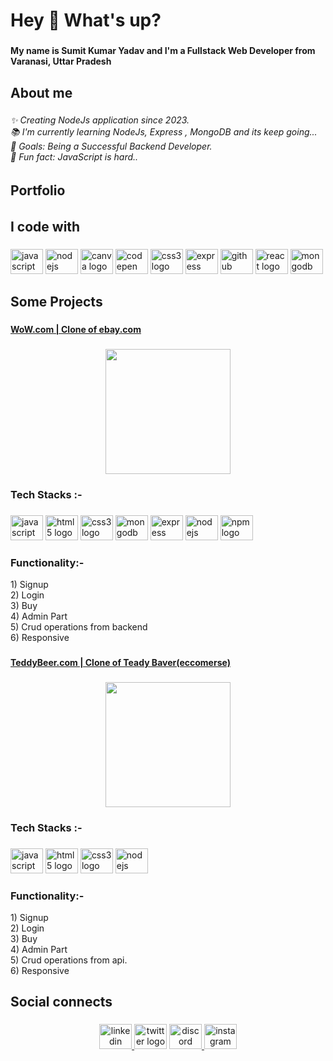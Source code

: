 <h1 align="left">Hey 👋 What's up?</h1>

###

<h4 align="left">My name is Sumit Kumar Yadav and I'm a Fullstack Web Developer from Varanasi, Uttar Pradesh</h4>

###

<h2 align="left">About me</h2>

###

<h6 align="left">✨ Creating NodeJs application since 2023.<br>📚 I'm currently learning NodeJs, Express , MongoDB and its keep going...<br>🎯 Goals:   Being a Successful Backend Developer.<br>🎲 Fun fact: JavaScript is hard..</h6>

###
<h2 align="left">Portfolio</h2>

###

<h6 align="left"><a href="https://sumit9235.github.io/"></a></h6>

###

<h2 align="left">I code with</h2>

###

<div align="left">
  <img src="https://cdn.jsdelivr.net/gh/devicons/devicon/icons/javascript/javascript-original.svg" height="40" width="52" alt="javascript logo"  />
  <img src="https://cdn.jsdelivr.net/gh/devicons/devicon/icons/nodejs/nodejs-original-wordmark.svg" height="40" width="52" alt="nodejs logo"  />
  <img src="https://cdn.jsdelivr.net/gh/devicons/devicon/icons/canva/canva-original.svg" height="40" width="52" alt="canva logo"  />
  <img src="https://cdn.jsdelivr.net/gh/devicons/devicon/icons/codepen/codepen-plain.svg" height="40" width="52" alt="codepen logo"  />
  <img src="https://cdn.jsdelivr.net/gh/devicons/devicon/icons/css3/css3-plain-wordmark.svg" height="40" width="52" alt="css3 logo"  />
  <img src="https://cdn.jsdelivr.net/gh/devicons/devicon/icons/express/express-original.svg" height="40" width="52" alt="express logo"  />
  <img src="https://cdn.jsdelivr.net/gh/devicons/devicon/icons/github/github-original.svg" height="40" width="52" alt="github logo"  />
  <img src="https://cdn.jsdelivr.net/gh/devicons/devicon/icons/react/react-original.svg" height="40" width="52" alt="react logo"  />
  <img src="https://cdn.jsdelivr.net/gh/devicons/devicon/icons/mongodb/mongodb-original.svg" height="40" width="52" alt="mongodb logo"  />
</div>

###

<h2 align="left">Some Projects</h2>

###

<h4 align="left"><a href="https://sage-biscotti-b2b0b5.netlify.app/">WoW.com | Clone of ebay.com</a></h4>

###

<div align="center">
  <img height="200" src="https://i.postimg.cc/qM9ZJM7y/Screenshot-528.png"  />
</div>

###


<h3 align="left">Tech Stacks :-</h3>

###

<div align="left">
  <img src="https://cdn.jsdelivr.net/gh/devicons/devicon/icons/javascript/javascript-original.svg" height="40" width="52" alt="javascript logo"  />
  <img src="https://cdn.jsdelivr.net/gh/devicons/devicon/icons/html5/html5-original.svg" height="40" width="52" alt="html5 logo"  />
  <img src="https://cdn.jsdelivr.net/gh/devicons/devicon/icons/css3/css3-original.svg" height="40" width="52" alt="css3 logo"  />
  <img src="https://cdn.jsdelivr.net/gh/devicons/devicon/icons/mongodb/mongodb-original.svg" height="40" width="52" alt="mongodb logo"  />
  <img src="https://cdn.jsdelivr.net/gh/devicons/devicon/icons/express/express-original.svg" height="40" width="52" alt="express logo"  />
  <img src="https://cdn.jsdelivr.net/gh/devicons/devicon/icons/nodejs/nodejs-original.svg" height="40" width="52" alt="nodejs logo"  />
  <img src="https://cdn.jsdelivr.net/gh/devicons/devicon/icons/npm/npm-original-wordmark.svg" height="40" width="52" alt="npm logo"  />
</div>

###

<p align="left"><h3>Functionality:-</h3>1) Signup<br>2) Login<br>3) Buy<br>4) Admin Part<br>5) Crud operations from backend <br>6) Responsive</p>

###

<h4 align="left"><a href="https://resplendent-cucurucho-20b16a.netlify.app/">TeddyBeer.com | Clone of Teady Baver(eccomerse)</a></h4>

###

<div align="center">
  <img height="200" src="https://iili.io/HvvHV44.png" />
</div>

###

<h3 align="left">Tech Stacks :-</h3>

###

<div align="left">
  <img src="https://cdn.jsdelivr.net/gh/devicons/devicon/icons/javascript/javascript-original.svg" height="40" width="52" alt="javascript logo"  />
  <img src="https://cdn.jsdelivr.net/gh/devicons/devicon/icons/html5/html5-original.svg" height="40" width="52" alt="html5 logo"  />
  <img src="https://cdn.jsdelivr.net/gh/devicons/devicon/icons/css3/css3-original.svg" height="40" width="52" alt="css3 logo"  />
  <img src="https://cdn.jsdelivr.net/gh/devicons/devicon/icons/nodejs/nodejs-original.svg" height="40" width="52" alt="nodejs logo"  />
</div>

###

<p align="left"><h3>Functionality:-</h3>1) Signup<br>2) Login<br>3) Buy<br>4) Admin Part<br>5) Crud operations from api.<br>6) Responsive</p>

###


<h2 align="left">Social connects</h2>

###

<div align="center">
  <a href="https://www.linkedin.com/in/sumit-yadav-3200b9244/" target="_blank">
    <img src="https://raw.githubusercontent.com/maurodesouza/profile-readme-generator/master/src/assets/icons/social/linkedin/default.svg" width="52" height="40" alt="linkedin logo"  />
  </a>
  <img src="https://raw.githubusercontent.com/maurodesouza/profile-readme-generator/master/src/assets/icons/social/twitter/default.svg" width="52" height="40" alt="twitter logo"  />
  <a href="https://discord.gg/hQdMByhr" target="_blank">
    <img src="https://raw.githubusercontent.com/maurodesouza/profile-readme-generator/master/src/assets/icons/social/discord/default.svg" width="52" height="40" alt="discord logo"  />
  </a>
  <a href="https://instagram.com/aircraft__engineer?igshid=YmMyMTA2M2Y=" target="_blank">
    <img src="https://raw.githubusercontent.com/maurodesouza/profile-readme-generator/master/src/assets/icons/social/instagram/default.svg" width="52" height="40" alt="instagram logo"  />
  </a>
</div>

###

